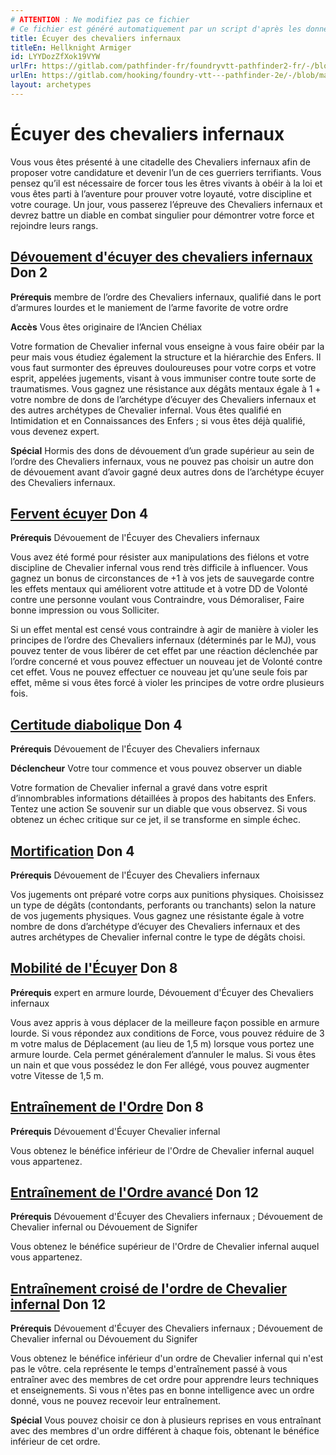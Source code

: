 ```yaml
---
# ATTENTION : Ne modifiez pas ce fichier
# Ce fichier est généré automatiquement par un script d'après les données du module Foundry VTT officiel et de sa traduction
title: Écuyer des chevaliers infernaux
titleEn: Hellknight Armiger
id: LYYDozZfXok19VYW
urlFr: https://gitlab.com/pathfinder-fr/foundryvtt-pathfinder2-fr/-/blob/master/data/archetypes/LYYDozZfXok19VYW.htm
urlEn: https://gitlab.com/hooking/foundry-vtt---pathfinder-2e/-/blob/master/packs/data/archetypes.db/hellknight-armiger.json
layout: archetypes
---
```

# Écuyer des chevaliers infernaux

Vous vous êtes présenté à une citadelle des Chevaliers infernaux afin de proposer votre candidature et devenir l’un de ces guerriers terrifiants. Vous pensez qu’il est nécessaire de forcer tous les êtres vivants à obéir à la loi et vous êtes parti à l’aventure pour prouver votre loyauté, votre discipline et votre courage. Un jour, vous passerez l’épreuve des Chevaliers infernaux et devrez battre un diable en combat singulier pour démontrer votre force et rejoindre leurs rangs. 

## [Dévouement d'écuyer des chevaliers infernaux](../dons/dévouement-d-écuyer-des-chevaliers-infernaux.md) Don 2

**Prérequis** membre de l’ordre des Chevaliers infernaux, qualifié dans le port d’armures lourdes et le maniement de l’arme favorite de votre ordre

**Accès** Vous êtes originaire de l’Ancien Chéliax

Votre formation de Chevalier infernal vous enseigne à vous faire obéir par la peur mais vous étudiez également la structure et la hiérarchie des Enfers. Il vous faut surmonter des épreuves douloureuses pour votre corps et votre esprit, appelées jugements, visant à vous immuniser contre toute sorte de traumatismes. Vous gagnez une résistance aux dégâts mentaux égale à 1 + votre nombre de dons de l’archétype d’écuyer des Chevaliers infernaux et des autres archétypes de Chevalier infernal. Vous êtes qualifié en Intimidation et en Connaissances des Enfers ; si vous êtes déjà qualifié, vous devenez expert.

**Spécial** Hormis des dons de dévouement d’un grade supérieur au sein de l’ordre des Chevaliers infernaux, vous ne pouvez pas choisir un autre don de dévouement avant d’avoir gagné deux autres dons de l’archétype écuyer des Chevaliers infernaux.

## [Fervent écuyer](../dons/fervent-écuyer.md) Don 4

**Prérequis** Dévouement de l'Écuyer des Chevaliers infernaux

Vous avez été formé pour résister aux manipulations des fiélons et votre discipline de Chevalier infernal vous rend très difficile à influencer. Vous gagnez un bonus de circonstances de +1 à vos jets de sauvegarde contre les effets mentaux qui améliorent votre attitude et à votre DD de Volonté contre une personne voulant vous Contraindre, vous Démoraliser, Faire bonne impression ou vous Solliciter.

Si un effet mental est censé vous contraindre à agir de manière à violer les principes de l’ordre des Chevaliers infernaux (déterminés par le MJ), vous pouvez tenter de vous libérer de cet effet par une réaction déclenchée par l’ordre concerné et vous pouvez effectuer un nouveau jet de Volonté contre cet effet. Vous ne pouvez effectuer ce nouveau jet qu’une seule fois par effet, même si vous êtes forcé à violer les principes de votre ordre plusieurs fois.

## [Certitude diabolique](../dons/certitude-diabolique.md) Don 4

**Prérequis** Dévouement de l'Écuyer des Chevaliers infernaux

**Déclencheur** Votre tour commence et vous pouvez observer un diable

Votre formation de Chevalier infernal a gravé dans votre esprit d’innombrables informations détaillées à propos des habitants des Enfers. Tentez une action Se souvenir sur un diable que vous observez. Si vous obtenez un échec critique sur ce jet, il se transforme en simple échec.

## [Mortification](../dons/mortification.md) Don 4

**Prérequis** Dévouement de l'Écuyer des Chevaliers infernaux

Vos jugements ont préparé votre corps aux punitions physiques. Choisissez un type de dégâts (contondants, perforants ou tranchants) selon la nature de vos jugements physiques. Vous gagnez une résistante égale à votre nombre de dons d’archétype d’écuyer des Chevaliers infernaux et des autres archétypes de Chevalier infernal contre le type de dégâts choisi.

## [Mobilité de l'Écuyer](../dons/mobilité-de-l-écuyer.md) Don 8

**Prérequis** expert en armure lourde, Dévouement d'Écuyer des Chevaliers infernaux

Vous avez appris à vous déplacer de la meilleure façon possible en armure lourde. Si vous répondez aux conditions de Force, vous pouvez réduire de 3 m votre malus de Déplacement (au lieu de 1,5 m) lorsque vous portez une armure lourde. Cela permet généralement d’annuler le malus. Si vous êtes un nain et que vous possédez le don <a class="entity-link" data-pack="pf2e.feats-srd" data-id="C1R4wd6G46CAVIn7" draggable="true">Fer allégé</a>, vous pouvez augmenter votre Vitesse de 1,5 m.

## [Entraînement de l'Ordre](../dons/entraînement-de-l-ordre.md) Don 8

**Prérequis** Dévouement d'Écuyer Chevalier infernal

Vous obtenez le bénéfice inférieur de l'Ordre de Chevalier infernal auquel vous appartenez.

## [Entraînement de l'Ordre avancé](../dons/entraînement-de-l-ordre-avancé.md) Don 12

**Prérequis** Dévouement d'Écuyer des Chevaliers infernaux ; Dévouement de Chevalier infernal ou Dévouement de Signifer

Vous obtenez le bénéfice supérieur de l'Ordre de Chevalier infernal auquel vous appartenez.

## [Entraînement croisé de l'ordre de Chevalier infernal](../dons/entraînement-croisé-de-l-ordre-de-chevalier-infernal.md) Don 12

**Prérequis** Dévouement d'Écuyer des Chevaliers infernaux ; Dévouement de Chevalier infernal ou Dévouement du Signifer

Vous obtenez le bénéfice inférieur d'un ordre de Chevalier infernal qui n'est pas le vôtre. cela représente le temps d'entraînement passé à vous entraîner avec des membres de cet ordre pour apprendre leurs techniques et enseignements. Si vous n'êtes pas en bonne intelligence avec un ordre donné, vous ne pouvez recevoir leur entraînement.

**Spécial** Vous pouvez choisir ce don à plusieurs reprises en vous entraînant avec des membres d'un ordre différent à chaque fois, obtenant le bénéfice inférieur de cet ordre.
